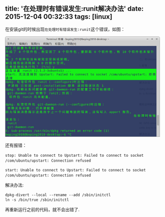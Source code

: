 title: '在处理时有错误发生:runit解决办法'
date: 2015-12-04 00:32:33
tags: [linux]
---
在安装git的时候出现`在处理时有错误发生:runit`这个错误，如图：

![error](/uploads/error1.png)

还有报错：

`stop: Unable to connect to Upstart: Failed to connect to socket /com/ubuntu/upstart: Connection refused`

`start: Unable to connect to Upstart: Failed to connect to socket /com/ubuntu/upstart: Connection refused`

解决办法:

```
dpkg-divert --local --rename --add /sbin/initctl
ln -s /bin/true /sbin/initctl
```

再重新运行之前的代码，就不会出错了.
